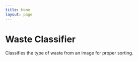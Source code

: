 ```yaml
---
title: Home
layout: page
---
```

# Waste Classifier

Classifies the type of waste from an image for proper sorting. 
